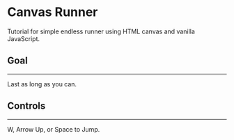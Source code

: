 # Canvas Runner

Tutorial for simple endless runner using HTML canvas and vanilla JavaScript.

## Goal

---

Last as long as you can.

## Controls

---

W, Arrow Up, or Space to Jump.

<!-- ## Tutorial

### I. Start Code

---

Create an `index.html` file and add some boilerplate HTML.
If using VSCode, you can use the `html:5` macro to generate this for you.
And add a `<canvas>` elements to the body.

`index.html`
``` html
<!DOCTYPE html>
<html lang="en">
<head>
    <meta charset="UTF-8">
    <meta http-equiv="X-UA-Compatible" content="IE=edge">
    <meta name="viewport" content="width=device-width, initial-scale=1.0">
    <title>Canvas Runner</title>
</head>
<body>
    <canvas></canvas>
</body>
</html>
```

Create a `styles` folder to contain all of your stylesheets and create a `styles.css` file for your page. Add the following style rules.

`styles.css`
``` css
body { 
    margin: 0;
    overflow: hidden;
}

canvas {
    width: 100%;
    max-height: 100vh;
}
```

Attach the styles to the `index.html` page in the `<head>` section with: 

```html
<link rel="stylesheet" href="./styles/styles.css">
```

Create a `src` folder to contain all of your scripts and create a  `loader.js` and `main.js` file.

Inside of `loader.js` import `main.js` and call its `init` function (which we haven't defined yet, but we will in a second).

`loader.js`
``` javascript
import * as main from './main.js';

window.onload = () => {
    // Preload - fonts, images, sounds, etc...

    main.init();
};
```

Inside of `main.js` define this init function and export it.

`main.js`
``` javascript
const init = () => {

};

export {
    init
};
```

Import your `loader.js` script back in `index.html` as an ES6 module. -->